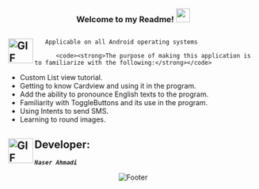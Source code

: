  <h3 align="center">
  
  Welcome to my Readme!
  <img src="https://media.giphy.com/media/hvRJCLFzcasrR4ia7z/giphy.gif" width="28">

</h3>

## <img align="left" alt="GIF" height="50px" src="https://www.toptimenet.com/images/setting.gif"/>  
  <ul>
        
       Applicable on all Android operating systems
          
  </ul>
    
  
    
          <code><strong>The purpose of making this application is to familiarize with the following:</strong></code>
<ul>
    <li>
        Custom List view tutorial.
    </li>
    <li>
         Getting to know Cardview and using it in the program.
    </li>
    <li>
         Add the ability to pronounce English texts to the program.
    </li>
    <li>
        Familiarity with ToggleButtons and its use in the program.
    </li>
  <li>
        Using Intents to send SMS.
  </li>
  <li>
       Learning to round images.
  </li>
</ul>

##  <img align="left" alt="GIF" height="50px" src="https://cdn.dribbble.com/users/2131993/screenshots/4948736/thoughtworks-gif_dribbble.gif"/>    Developer:

   <code><em><strong>Naser Ahmadi</strong></em></code>

<div align="center">
  <img src="https://readme-typing-svg.herokuapp.com?font=Dancing+Script&size=30&color=F38F02&center=true&vCenter=true&width=300&height=50&lines=Thanks+for+your+visit!;Have+a+nice+day!;" alt="Footer"></img>
  </div>
